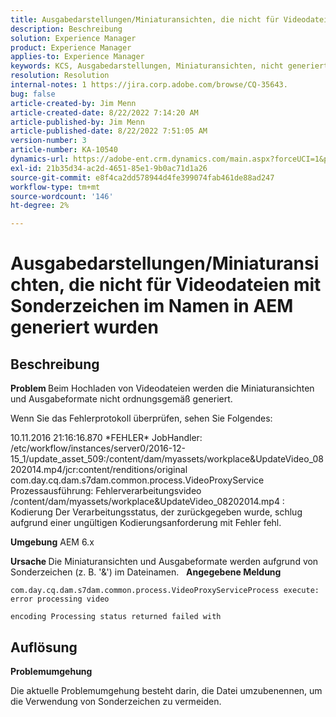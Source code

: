 ```yaml
---
title: Ausgabedarstellungen/Miniaturansichten, die nicht für Videodateien mit Sonderzeichen im Namen in AEM generiert wurden
description: Beschreibung
solution: Experience Manager
product: Experience Manager
applies-to: Experience Manager
keywords: KCS, Ausgabedarstellungen, Miniaturansichten, nicht generiert, Videodateien, Sonderzeichen, Name, AEM, Adobe Experience Manager
resolution: Resolution
internal-notes: 1 https://jira.corp.adobe.com/browse/CQ-35643.
bug: false
article-created-by: Jim Menn
article-created-date: 8/22/2022 7:14:20 AM
article-published-by: Jim Menn
article-published-date: 8/22/2022 7:51:05 AM
version-number: 3
article-number: KA-10540
dynamics-url: https://adobe-ent.crm.dynamics.com/main.aspx?forceUCI=1&pagetype=entityrecord&etn=knowledgearticle&id=75806a09-ea21-ed11-b83e-0022480866ad
exl-id: 21b35d34-ac2d-4651-85e1-9b0ac71d1a26
source-git-commit: e8f4ca2dd578944d4fe399074fab461de88ad247
workflow-type: tm+mt
source-wordcount: '146'
ht-degree: 2%

---
```


# Ausgabedarstellungen/Miniaturansichten, die nicht für Videodateien mit Sonderzeichen im Namen in AEM generiert wurden

## Beschreibung


<b>Problem </b>
Beim Hochladen von Videodateien werden die Miniaturansichten und Ausgabeformate nicht ordnungsgemäß generiert.

Wenn Sie das Fehlerprotokoll überprüfen, sehen Sie Folgendes:

10.11.2016 21:16:16.870 \*FEHLER\* JobHandler: /etc/workflow/instances/server0/2016-12-15_1/update_asset_509:/content/dam/myassets/workplace&amp;UpdateVideo_08202014.mp4/jcr:content/renditions/original com.day.cq.dam.s7dam.common.process.VideoProxyService Prozessausführung: Fehlerverarbeitungsvideo /content/dam/myassets/workplace&amp;UpdateVideo_08202014.mp4 : Kodierung Der Verarbeitungsstatus, der zurückgegeben wurde, schlug aufgrund einer ungültigen Kodierungsanforderung mit Fehler fehl.

<b>Umgebung</b>
AEM 6.x

<b>Ursache </b>
Die Miniaturansichten und Ausgabeformate werden aufgrund von Sonderzeichen (z. B. &#39;&amp;&#39;) im Dateinamen.
 
<b>Angegebene Meldung</b>


```
com.day.cq.dam.s7dam.common.process.VideoProxyServiceProcess execute: error processing video

encoding Processing status returned failed with
```



## Auflösung


<b>Problemumgehung</b>

Die aktuelle Problemumgehung besteht darin, die Datei umzubenennen, um die Verwendung von Sonderzeichen zu vermeiden.
